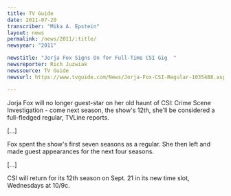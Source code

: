 ```yaml
---
title: TV Guide
date: 2011-07-20
transcriber: "Mika A. Epstein"
layout: news
permalink: /news/2011/:title/
newsyear: "2011"

newstitle: "Jorja Fox Signs On for Full-Time CSI Gig  "
newsreporter: Rich Juzwiak
newssource: TV Guide
newsurl: https://www.tvguide.com/News/Jorja-Fox-CSI-Regular-1035488.aspx

---
```


Jorja Fox will no longer guest-star on her old haunt of CSI: Crime Scene Investigation - come next season, the show's 12th, she'll be considered a full-fledged regular, TVLine reports.

[...]

Fox spent the show's first seven seasons as a regular. She then left and made guest appearances for the next four seasons.

[...]

CSI will return for its 12th season on Sept. 21 in its new time slot, Wednesdays at 10/9c.
